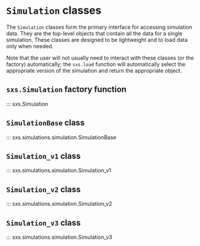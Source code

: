 # `Simulation` classes

The `Simulation` classes form the primary interface for accessing
simulation data.  They are the top-level objects that contain all the
data for a single simulation.  These classes are designed to be
lightweight and to load data only when needed.

Note that the user will not usually need to interact with these
classes (or the factory) automatically; the `sxs.load` function will
automatically select the appropriate version of the simulation and
return the appropriate object.

## `sxs.Simulation` factory function
::: sxs.Simulation

## `SimulationBase` class
::: sxs.simulations.simulation.SimulationBase

## `Simulation_v1` class
::: sxs.simulations.simulation.Simulation_v1

## `Simulation_v2` class
::: sxs.simulations.simulation.Simulation_v2

## `Simulation_v3` class
::: sxs.simulations.simulation.Simulation_v3
